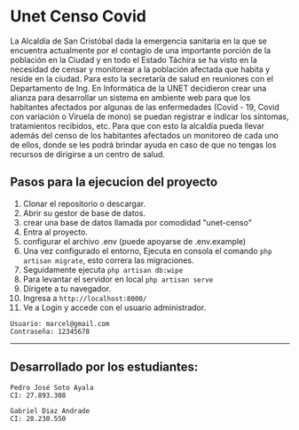 # Unet Censo Covid

La Alcaldía de San Cristóbal dada la emergencia sanitaria en la que se encuentra actualmente por el
contagio de una importante porción de la población en la Ciudad y en todo el Estado Táchira se ha
visto en la necesidad de censar y monitorear a la población afectada que habita y reside en la ciudad.
Para esto la secretaría de salud en reuniones con el Departamento de Ing. En Informática de la UNET
decidieron crear una alianza para desarrollar un sistema en ambiente web para que los habitantes
afectados por algunas de las enfermedades (Covid - 19, Covid con variación o Viruela de mono) se
puedan registrar e indicar los síntomas, tratamientos recibidos, etc. Para que con esto la alcaldía
pueda llevar además del censo de los habitantes afectados un monitoreo de cada uno de ellos,
donde se les podrá brindar ayuda en caso de que no tengas los recursos de dirigirse a un centro de
salud.

## Pasos para la ejecucion del proyecto

1. Clonar el repositorio o descargar.
1. Abrir su gestor de base de datos.
1. crear una base de datos llamada por comodidad "unet-censo"
1. Entra al proyecto.
1. configurar el archivo .env (puede apoyarse de .env.example)
1. Una vez configurado el entorno, Ejecuta en consola el comando ```php artisan migrate```, esto correra las migraciones.
1. Seguidamente ejecuta ```php artisan db:wipe```
1. Para levantar el servidor en local ```php artisan serve```
1. Dirigete a tu navegador.
1. Ingresa a ```http://localhost:8000/```
1. Ve a Login y accede con el usuario administrador.
```
Usuario: marcel@gmail.com
Contraseña: 12345678
```

***

## Desarrollado por los estudiantes:
```
Pedro José Soto Ayala 
CI: 27.893.308
```
```
Gabriel Diaz Andrade
CI: 28.230.550
```
